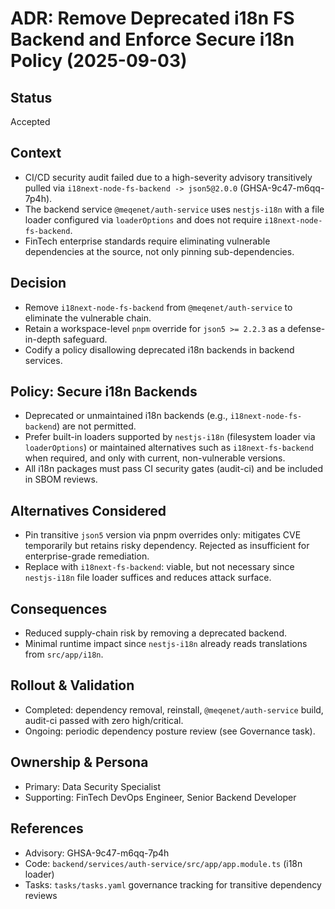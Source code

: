 # ADR: Remove Deprecated i18n FS Backend and Enforce Secure i18n Policy (2025-09-03)

## Status

Accepted

## Context

- CI/CD security audit failed due to a high-severity advisory transitively pulled via
  `i18next-node-fs-backend -> json5@2.0.0` (GHSA-9c47-m6qq-7p4h).
- The backend service `@meqenet/auth-service` uses `nestjs-i18n` with a file loader configured via
  `loaderOptions` and does not require `i18next-node-fs-backend`.
- FinTech enterprise standards require eliminating vulnerable dependencies at the source, not only
  pinning sub-dependencies.

## Decision

- Remove `i18next-node-fs-backend` from `@meqenet/auth-service` to eliminate the vulnerable chain.
- Retain a workspace-level `pnpm` override for `json5 >= 2.2.3` as a defense-in-depth safeguard.
- Codify a policy disallowing deprecated i18n backends in backend services.

## Policy: Secure i18n Backends

- Deprecated or unmaintained i18n backends (e.g., `i18next-node-fs-backend`) are not permitted.
- Prefer built-in loaders supported by `nestjs-i18n` (filesystem loader via `loaderOptions`) or
  maintained alternatives such as `i18next-fs-backend` when required, and only with current,
  non-vulnerable versions.
- All i18n packages must pass CI security gates (audit-ci) and be included in SBOM reviews.

## Alternatives Considered

- Pin transitive `json5` version via pnpm overrides only: mitigates CVE temporarily but retains
  risky dependency. Rejected as insufficient for enterprise-grade remediation.
- Replace with `i18next-fs-backend`: viable, but not necessary since `nestjs-i18n` file loader
  suffices and reduces attack surface.

## Consequences

- Reduced supply-chain risk by removing a deprecated backend.
- Minimal runtime impact since `nestjs-i18n` already reads translations from `src/app/i18n`.

## Rollout & Validation

- Completed: dependency removal, reinstall, `@meqenet/auth-service` build, audit-ci passed with zero
  high/critical.
- Ongoing: periodic dependency posture review (see Governance task).

## Ownership & Persona

- Primary: Data Security Specialist
- Supporting: FinTech DevOps Engineer, Senior Backend Developer

## References

- Advisory: GHSA-9c47-m6qq-7p4h
- Code: `backend/services/auth-service/src/app/app.module.ts` (i18n loader)
- Tasks: `tasks/tasks.yaml` governance tracking for transitive dependency reviews
